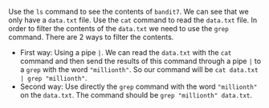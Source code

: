 Use the `ls` command to see the contents of `bandit7`. We can see that we only have a `data.txt` file. Use the `cat` command to read the `data.txt` file. In order to filter the contents of the `data.txt` we need to use the `grep` command. There are 2 ways to filter the contents.

- First way: Using a pipe `|`. We can read the `data.txt` with the `cat` command and then send the results of this command through a pipe `|` to a `grep` with the word `"millionth"`. So our command will be `cat data.txt | grep "millionth"`.
- Second way: Use directly the `grep` command with the word `"millionth"` on the `data.txt`. The command should be `grep "millionth" data.txt`.